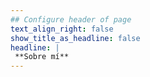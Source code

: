 ```yaml
---
## Configure header of page
text_align_right: false
show_title_as_headline: false
headline: |
 **Sobre mí**
---
```

